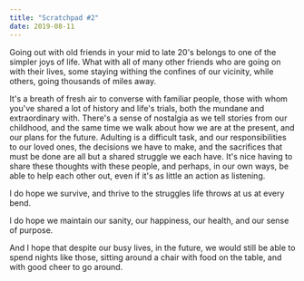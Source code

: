 ```yaml
---
title: "Scratchpad #2"
date: 2019-08-11
---
```


Going out with old friends in your mid to late 20's belongs to one of the simpler joys of life. What with all of many other friends who are going on with their lives, some staying withing the confines of our vicinity, while others, going thousands of miles away.

It's a breath of fresh air to converse with familiar people, those with whom you've shared a lot of history and life's trials, both the mundane and extraordinary with. There's a sense of nostalgia as we tell stories from our childhood, and the same time we walk about how we are at the present, and our plans for the future. Adulting is a difficult task, and our responsibilities to our loved ones, the decisions we have to make, and the sacrifices that must be done are all but a shared struggle we each have. It's nice having to share these thoughts with these people, and perhaps, in our own ways, be able to help each other out, even if it's as little an action as listening.

I do hope we survive, and thrive to the struggles life throws at us at every bend.

I do hope we maintain our sanity, our happiness, our health, and our sense of purpose.

And I hope that despite our busy lives, in the future, we would still be able to spend nights like those, sitting around a chair with food on the table, and with good cheer to go around.
